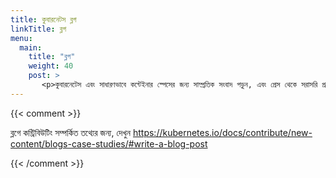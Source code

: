 ```yaml
---
title: কুবারনেটস ব্লগ
linkTitle: ব্লগ
menu:
  main:
    title: "ব্লগ"
    weight: 40
    post: >
       <p>কুবারনেটেস এবং সাধারণভাবে কন্টেইনার স্পেসের জন্য সাম্প্রতিক সংবাদ পড়ুন, এবং প্রেস থেকে সরাসরি প্রাপ্ত প্রযুক্তিগত হাউ-টুস পেতে থাকুন।</p>
---
```

{{< comment >}}

ব্লগে কন্ট্রিবিউটিং সম্পর্কিত তথ্যের জন্য, দেখুন
https://kubernetes.io/docs/contribute/new-content/blogs-case-studies/#write-a-blog-post

{{< /comment >}}
